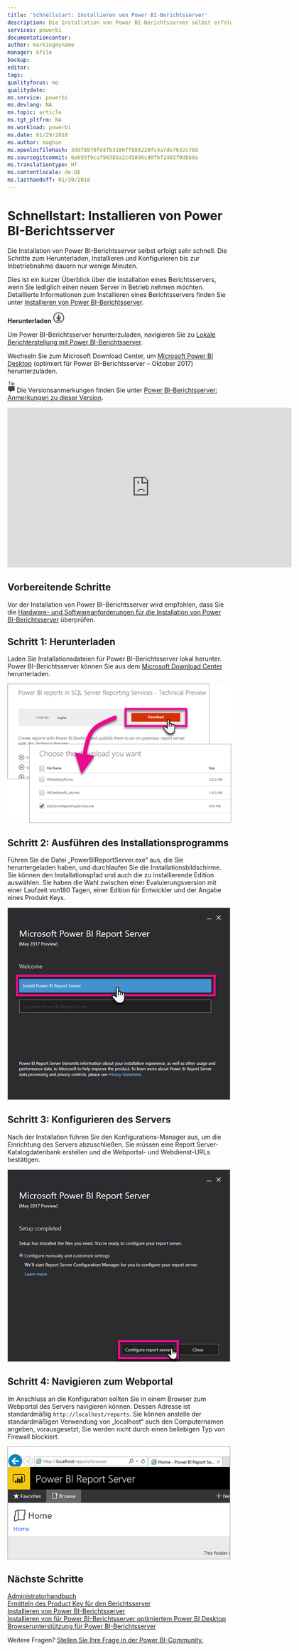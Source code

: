 ```yaml
---
title: 'Schnellstart: Installieren von Power BI-Berichtsserver'
description: Die Installation von Power BI-Berichtsserver selbst erfolgt sehr schnell. Die Schritte zum Herunterladen, Installieren und Konfigurieren bis zur Inbetriebnahme dauern nur wenige Minuten.
services: powerbi
documentationcenter: 
author: markingmyname
manager: kfile
backup: 
editor: 
tags: 
qualityfocus: no
qualitydate: 
ms.service: powerbi
ms.devlang: NA
ms.topic: article
ms.tgt_pltfrm: NA
ms.workload: powerbi
ms.date: 01/29/2018
ms.author: maghan
ms.openlocfilehash: 3ddf8870fd4fb3186ff884220fc4a7de7632c78d
ms.sourcegitcommit: 6e693f9caf98385a2c45890cd0fbf2403f0dbb8a
ms.translationtype: HT
ms.contentlocale: de-DE
ms.lasthandoff: 01/30/2018
---
```

# <a name="quickstart-install-power-bi-report-server"></a>Schnellstart: Installieren von Power BI-Berichtsserver
Die Installation von Power BI-Berichtsserver selbst erfolgt sehr schnell. Die Schritte zum Herunterladen, Installieren und Konfigurieren bis zur Inbetriebnahme dauern nur wenige Minuten.

Dies ist ein kurzer Überblick über die Installation eines Berichtsservers, wenn Sie lediglich einen neuen Server in Betrieb nehmen möchten. Detaillierte Informationen zum Installieren eines Berichtsservers finden Sie unter [Installieren von Power BI-Berichtsserver](install-report-server.md).

 **Herunterladen** ![herunterladen](media/quickstart-install-report-server/download.png "herunterladen")

Um Power BI-Berichtsserver herunterzuladen, navigieren Sie zu [Lokale Berichterstellung mit Power BI-Berichtsserver](https://powerbi.microsoft.com/report-server/). 

Wechseln Sie zum Microsoft Download Center, um [Microsoft Power BI Desktop](https://go.microsoft.com/fwlink/?linkid=861076) (optimiert für Power BI-Berichtsserver – Oktober 2017) herunterzuladen.

![Tipp](media/quickstart-install-report-server/fyi-tip.png "Tipp") Die Versionsanmerkungen finden Sie unter [Power BI-Berichtsserver: Anmerkungen zu dieser Version](release-notes.md).

<iframe width="640" height="360" src="https://www.youtube.com/embed/zacaEb9A4F0?showinfo=0" frameborder="0" allowfullscreen></iframe>

## <a name="before-you-begin"></a>Vorbereitende Schritte
Vor der Installation von Power BI-Berichtsserver wird empfohlen, dass Sie die [Hardware- und Softwareanforderungen für die Installation von Power BI-Berichtsserver](system-requirements.md) überprüfen.

## <a name="step-1-download"></a>Schritt 1: Herunterladen
Laden Sie Installationsdateien für Power BI-Berichtsserver lokal herunter. Power BI-Berichtsserver können Sie aus dem [Microsoft Download Center](https://go.microsoft.com/fwlink/?linkid=839351) herunterladen.

![Herunterladen von Power BI-Berichtsserver](media/quickstart-install-report-server/download-pbireportserver.png)

## <a name="step-2-run-installer"></a>Schritt 2: Ausführen des Installationsprogramms
Führen Sie die Datei „PowerBIReportServer.exe“ aus, die Sie heruntergeladen haben, und durchlaufen Sie die Installationsbildschirme. Sie können den Installationspfad und auch die zu installierende Edition auswählen. Sie haben die Wahl zwischen einer Evaluierungsversion mit einer Laufzeit von180 Tagen, einer Edition für Entwickler und der Angabe eines Produkt Keys.

![Installieren von Power BI-Berichtsserver](media/quickstart-install-report-server/pbireportserver-install.png)

## <a name="step-3-configure-the-server"></a>Schritt 3: Konfigurieren des Servers
Nach der Installation führen Sie den Konfigurations-Manager aus, um die Einrichtung des Servers abzuschließen. Sie müssen eine Report Server-Katalogdatenbank erstellen und die Webportal- und Webdienst-URLs bestätigen.

![Konfigurieren von Power BI-Berichtsserver](media/quickstart-install-report-server/pbireportserver-configure.png)

## <a name="step-4-browse-to-web-portal"></a>Schritt 4: Navigieren zum Webportal
Im Anschluss an die Konfiguration sollten Sie in einem Browser zum Webportal des Servers navigieren können. Dessen Adresse ist standardmäßig `http://localhost/reports`. Sie können anstelle der standardmäßigen Verwendung von „localhost“ auch den Computernamen angeben, vorausgesetzt, Sie werden nicht durch einen beliebigen Typ von Firewall blockiert.

![Webportal von Power BI-Berichtsserver](media/quickstart-install-report-server/web-portal.png)

## <a name="next-steps"></a>Nächste Schritte
[Administratorhandbuch](admin-handbook-overview.md)  
[Ermitteln des Product Key für den Berichtsserver](find-product-key.md)  
[Installieren von Power BI-Berichtsserver](install-report-server.md)  
[Installieren von für Power BI-Berichtsserver optimiertem Power BI Desktop](install-powerbi-desktop.md)  
[Browserunterstützung für Power BI-Berichtsserver](browser-support.md)

Weitere Fragen? [Stellen Sie Ihre Frage in der Power BI-Community.](https://community.powerbi.com/)

